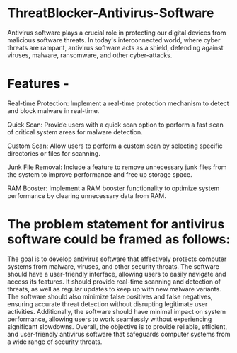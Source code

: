 # ThreatBlocker-Antivirus-Software
Antivirus software plays a crucial role in protecting our digital devices from malicious software threats. In today's interconnected world, where cyber threats are rampant, antivirus software acts as a shield, defending against viruses, malware, ransomware, and other cyber-attacks.


# Features -

Real-time Protection: Implement a real-time protection mechanism to detect and block malware in real-time.

Quick Scan: Provide users with a quick scan option to perform a fast scan of critical system areas for malware detection.

Custom Scan: Allow users to perform a custom scan by selecting specific directories or files for scanning.

Junk File Removal: Include a feature to remove unnecessary junk files from the system to improve performance and free up storage space.

RAM Booster: Implement a RAM booster functionality to optimize system performance by clearing unnecessary data from RAM.


# The problem statement for antivirus software could be framed as follows:

The goal is to develop antivirus software that effectively protects computer systems from malware, viruses, and other security threats. The software should have a user-friendly interface, allowing users to easily navigate and access its features. It should provide real-time scanning and detection of threats, as well as regular updates to keep up with new malware variants. The software should also minimize false positives and false negatives, ensuring accurate threat detection without disrupting legitimate user activities. Additionally, the software should have minimal impact on system performance, allowing users to work seamlessly without experiencing significant slowdowns. Overall, the objective is to provide reliable, efficient, and user-friendly antivirus software that safeguards computer systems from a wide range of security threats.
